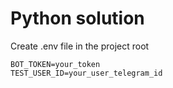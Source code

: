 # Python solution

Create .env file in the project root

```
BOT_TOKEN=your_token
TEST_USER_ID=your_user_telegram_id
```
